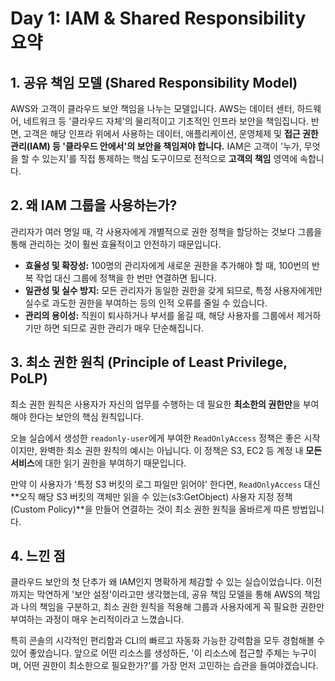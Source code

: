 # Day 1: IAM & Shared Responsibility 요약

## 1. 공유 책임 모델 (Shared Responsibility Model)

AWS와 고객이 클라우드 보안 책임을 나누는 모델입니다. AWS는 데이터 센터, 하드웨어, 네트워크 등 '클라우드 자체'의 물리적이고 기초적인 인프라 보안을 책임집니다. 반면, 고객은 해당 인프라 위에서 사용하는 데이터, 애플리케이션, 운영체제 및 **접근 권한 관리(IAM) 등 '클라우드 안에서'의 보안을 책임져야 합니다.** IAM은 고객이 '누가, 무엇을 할 수 있는지'를 직접 통제하는 핵심 도구이므로 전적으로 **고객의 책임** 영역에 속합니다.

## 2. 왜 IAM 그룹을 사용하는가?

관리자가 여러 명일 때, 각 사용자에게 개별적으로 권한 정책을 할당하는 것보다 그룹을 통해 관리하는 것이 훨씬 효율적이고 안전하기 때문입니다.

* **효율성 및 확장성:** 100명의 관리자에게 새로운 권한을 추가해야 할 때, 100번의 반복 작업 대신 그룹에 정책을 한 번만 연결하면 됩니다.
* **일관성 및 실수 방지:** 모든 관리자가 동일한 권한을 갖게 되므로, 특정 사용자에게만 실수로 과도한 권한을 부여하는 등의 인적 오류를 줄일 수 있습니다.
* **관리의 용이성:** 직원이 퇴사하거나 부서를 옮길 때, 해당 사용자를 그룹에서 제거하기만 하면 되므로 권한 관리가 매우 단순해집니다.

## 3. 최소 권한 원칙 (Principle of Least Privilege, PoLP)

최소 권한 원칙은 사용자가 자신의 업무를 수행하는 데 필요한 **최소한의 권한만**을 부여해야 한다는 보안의 핵심 원칙입니다.

오늘 실습에서 생성한 `readonly-user`에게 부여한 `ReadOnlyAccess` 정책은 좋은 시작이지만, 완벽한 최소 권한 원칙의 예시는 아닙니다. 이 정책은 S3, EC2 등 계정 내 **모든 서비스**에 대한 읽기 권한을 부여하기 때문입니다.

만약 이 사용자가 '특정 S3 버킷의 로그 파일만 읽어야' 한다면, `ReadOnlyAccess` 대신 **오직 해당 S3 버킷의 객체만 읽을 수 있는(s3:GetObject) 사용자 지정 정책(Custom Policy)**을 만들어 연결하는 것이 최소 권한 원칙을 올바르게 따른 방법입니다.

## 4. 느낀 점

클라우드 보안의 첫 단추가 왜 IAM인지 명확하게 체감할 수 있는 실습이었습니다. 이전까지는 막연하게 '보안 설정'이라고만 생각했는데, 공유 책임 모델을 통해 AWS의 책임과 나의 책임을 구분하고, 최소 권한 원칙을 적용해 그룹과 사용자에게 꼭 필요한 권한만 부여하는 과정이 매우 논리적이라고 느꼈습니다.

특히 콘솔의 시각적인 편리함과 CLI의 빠르고 자동화 가능한 강력함을 모두 경험해볼 수 있어 좋았습니다. 앞으로 어떤 리소스를 생성하든, '이 리소스에 접근할 주체는 누구이며, 어떤 권한이 최소한으로 필요한가?'를 가장 먼저 고민하는 습관을 들여야겠습니다.